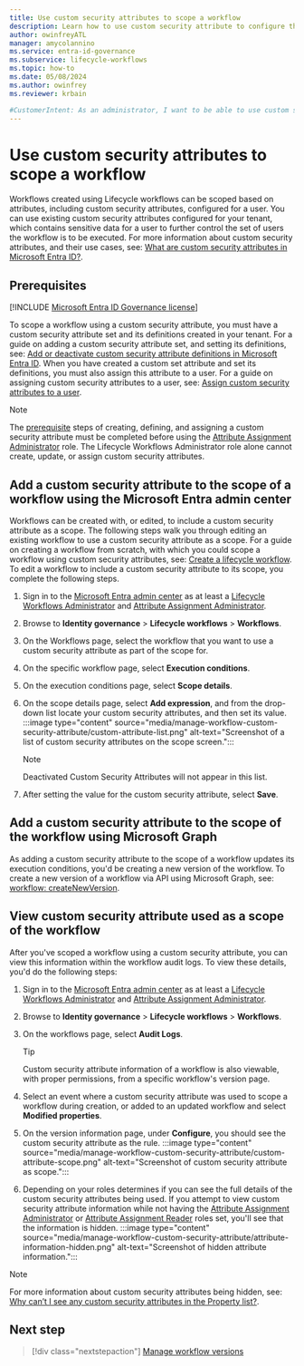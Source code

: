 ```yaml
---
title: Use custom security attributes to scope a workflow
description: Learn how to use custom security attribute to configure the scope of a workflow with lifecycle workflows.
author: owinfreyATL
manager: amycolannino
ms.service: entra-id-governance
ms.subservice: lifecycle-workflows
ms.topic: how-to
ms.date: 05/08/2024
ms.author: owinfrey
ms.reviewer: krbain

#CustomerIntent: As an administrator, I want to be able to use custom security attributes of a user as part of the scope of a workflow so that I have greater control over which users specific workflows will run for.
---
```


# Use custom security attributes to scope a workflow

Workflows created using Lifecycle workflows can be scoped based on attributes, including custom security attributes, configured for a user. You can use existing custom security attributes configured for your tenant, which contains sensitive data for a user to further control the set of users the workflow is to be executed. For more information about custom security attributes, and their use cases, see: [What are custom security attributes in Microsoft Entra ID?](../fundamentals/custom-security-attributes-overview.md).

## Prerequisites

[!INCLUDE [Microsoft Entra ID Governance license](../includes/entra-entra-governance-license.md)]

To scope a workflow using a custom security attribute, you must have a custom security attribute set and its definitions created in your tenant. For a guide on adding a custom security attribute set, and setting its definitions, see: [Add or deactivate custom security attribute definitions in Microsoft Entra ID](../fundamentals/custom-security-attributes-add.md). When you have created a custom set attribute and set its definitions, you must also assign this attribute to a user. For a guide on assigning custom security attributes to a user, see: [Assign custom security attributes to a user](../identity/users/users-custom-security-attributes.md#assign-custom-security-attributes-to-a-user).

> [!NOTE]
> The [prerequisite](../id-governance/manage-workflow-custom-security-attribute.md#prerequisites) steps of creating, defining, and assigning a custom security attribute must be completed before using the [Attribute Assignment Administrator](../identity/role-based-access-control/permissions-reference.md#attribute-assignment-administrator) role. The Lifecycle Workflows Administrator role alone cannot create, update, or assign custom security attributes.

## Add a custom security attribute to the scope of a workflow using the Microsoft Entra admin center

Workflows can be created with, or edited, to include a custom security attribute as a scope. The following steps walk you through editing an existing workflow to use a custom security attribute as a scope. For a guide on creating a workflow from scratch, with which you could scope a workflow using custom security attributes, see: [Create a lifecycle workflow](../id-governance/create-lifecycle-workflow.md). To edit a workflow to include a custom security attribute to its scope, you complete the following steps.

1. Sign in to the [Microsoft Entra admin center](https://entra.microsoft.com) as at least a [Lifecycle Workflows Administrator](../identity/role-based-access-control/permissions-reference.md#lifecycle-workflows-administrator) and [Attribute Assignment Administrator](../identity/role-based-access-control/permissions-reference.md#attribute-assignment-administrator).

1. Browse to **Identity governance** > **Lifecycle workflows** > **Workflows**.

1. On the Workflows page, select the workflow that you want to use a custom security attribute as part of the scope for.

1. On the specific workflow page, select **Execution conditions**. 

1. On the execution conditions page, select **Scope details**.  

1. On the scope details page, select **Add expression**, and from the drop-down list locate your custom security attributes, and then set its value.
    :::image type="content" source="media/manage-workflow-custom-security-attribute/custom-attribute-list.png" alt-text="Screenshot of a list of custom security attributes on the scope screen.":::
    > [!NOTE]
    > Deactivated Custom Security Attributes will not appear in this list.
1. After setting the value for the custom security attribute, select **Save**.

## Add a custom security attribute to the scope of the workflow using Microsoft Graph

As adding a custom security attribute to the scope of a workflow updates its execution conditions, you'd be creating a new version of the workflow. To create a new version of a workflow via API using Microsoft Graph, see: [workflow: createNewVersion](/graph/api/identitygovernance-workflow-createnewversion).

## View custom security attribute used as a scope of the workflow

After you've scoped a workflow using a custom security attribute, you can view this information within the workflow audit logs. To view these details, you'd do the following steps:

1.  Sign in to the [Microsoft Entra admin center](https://entra.microsoft.com) as at least a [Lifecycle Workflows Administrator](../identity/role-based-access-control/permissions-reference.md#lifecycle-workflows-administrator) and [Attribute Assignment Administrator](../identity/role-based-access-control/permissions-reference.md#attribute-assignment-administrator).

1. Browse to **Identity governance** > **Lifecycle workflows** > **Workflows**.

1.  On the workflows page, select **Audit Logs**.
    > [!TIP]
    > Custom security attribute information of a workflow is also viewable, with proper permissions, from a specific workflow's version page.
1. Select an event where a custom security attribute was used to scope a workflow during creation, or added to an updated workflow and select **Modified properties**.

1. On the version information page, under **Configure**, you should see the custom security attribute as the rule.
    :::image type="content" source="media/manage-workflow-custom-security-attribute/custom-attribute-scope.png" alt-text="Screenshot of custom security attribute as scope.":::
1. Depending on your roles determines if you can see the full details of the custom security attributes being used. If you attempt to view custom security attribute information while not having the [Attribute Assignment Administrator](../identity/role-based-access-control/permissions-reference.md#attribute-assignment-administrator) or [Attribute Assignment Reader](../identity/role-based-access-control/permissions-reference.md#attribute-assignment-reader) roles set, you'll see that the information is hidden.
    :::image type="content" source="media/manage-workflow-custom-security-attribute/attribute-information-hidden.png" alt-text="Screenshot of hidden attribute information.":::

> [!NOTE]
> For more information about custom security attributes being hidden, see: [Why can’t I see any custom security attributes in the Property list?](../id-governance/workflows-faqs.md#why-cant-i-see-any-custom-security-attributes-in-the-property-list).

## Next step

> [!div class="nextstepaction"]
> [Manage workflow versions](manage-workflow-tasks.md)

